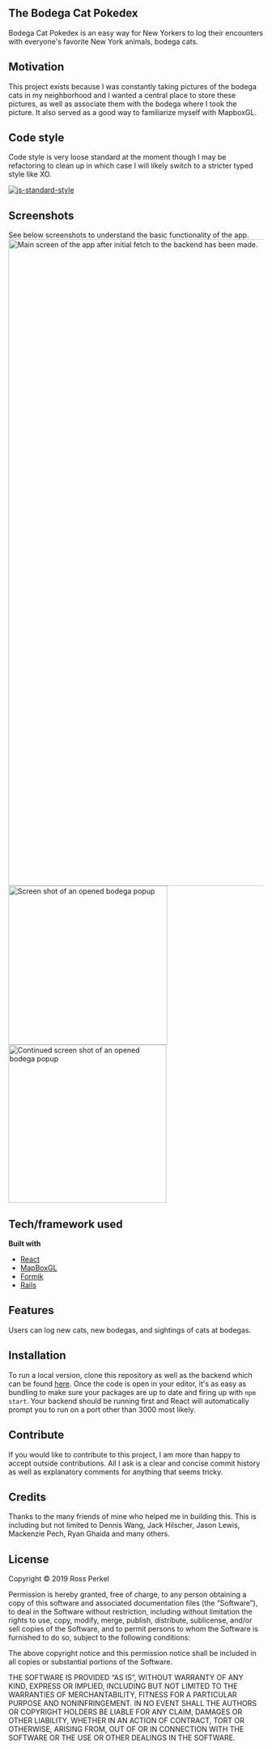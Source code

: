 ## The Bodega Cat Pokedex
Bodega Cat Pokedex is an easy way for New Yorkers to log their encounters with everyone's favorite New York animals, bodega cats. 

## Motivation
This project exists because I was constantly taking pictures of the bodega cats in my neighborhood and I wanted a central place to store these pictures, as well as associate them with the bodega where I took the picture. It also served as a good way to familiarize myself with MapboxGL. 

## Code style
Code style is very loose standard at the moment though I may be refactoring to clean up in which case I will likely switch to a stricter typed style like XO. 

[![js-standard-style](https://img.shields.io/badge/code%20style-standard-brightgreen.svg?style=flat)](https://github.com/feross/standard)
 
## Screenshots
See below screenshots to understand the basic functionality of the app. 
<img width="1277" alt="Main screen of the app after initial fetch to the backend has been made." src="https://user-images.githubusercontent.com/39632188/67235976-41171380-f416-11e9-8cf7-e58ea1ef8d2c.png">
<img width="314" alt="Screen shot of an opened bodega popup" src="https://user-images.githubusercontent.com/39632188/67235847-f0071f80-f415-11e9-8ee5-c4675d9d5fa0.png">
<img width="312" alt="Continued screen shot of an opened bodega popup" src="https://user-images.githubusercontent.com/39632188/67235857-f4cbd380-f415-11e9-86af-e058d87375b7.png">

## Tech/framework used

<b>Built with</b>
- [React](https://reactjs.org)
- [MapBoxGL](https://docs.mapbox.com/mapbox-gl-js/api/)
- [Formik](https://github.com/jaredpalmer/formik)
- [Rails](https://rubyonrails.org/)

## Features
Users can log new cats, new bodegas, and sightings of cats at bodegas. 


## Installation
To run a local version, clone this repository as well as the backend which can be found [here](https://github.com/AvalancheOfFox/bodegadex-backend). Once the code is open in your editor, it's as easy as bundling to make sure your packages are up to date and firing up with `npm start`. Your backend should be running first and React will automatically prompt you to run on a port other than 3000 most likely. 

## Contribute

If you would like to contribute to this project, I am more than happy to accept outside contributions. All I ask is a clear and concise commit history as well as explanatory comments for anything that seems tricky.

## Credits
Thanks to the many friends of mine who helped me in building this. This is including but not limited to Dennis Wang, Jack Hilscher, Jason Lewis, Mackenzie Pech, Ryan Ghaida and many others.  



## License
Copyright © 2019 Ross Perkel

Permission is hereby granted, free of charge, to any person obtaining a copy of this software and associated documentation files (the “Software”), to deal in the Software without restriction, including without limitation the rights to use, copy, modify, merge, publish, distribute, sublicense, and/or sell copies of the Software, and to permit persons to whom the Software is furnished to do so, subject to the following conditions:

The above copyright notice and this permission notice shall be included in all copies or substantial portions of the Software.

THE SOFTWARE IS PROVIDED “AS IS”, WITHOUT WARRANTY OF ANY KIND, EXPRESS OR IMPLIED, INCLUDING BUT NOT LIMITED TO THE WARRANTIES OF MERCHANTABILITY, FITNESS FOR A PARTICULAR PURPOSE AND NONINFRINGEMENT. IN NO EVENT SHALL THE AUTHORS OR COPYRIGHT HOLDERS BE LIABLE FOR ANY CLAIM, DAMAGES OR OTHER LIABILITY, WHETHER IN AN ACTION OF CONTRACT, TORT OR OTHERWISE, ARISING FROM, OUT OF OR IN CONNECTION WITH THE SOFTWARE OR THE USE OR OTHER DEALINGS IN THE SOFTWARE.
